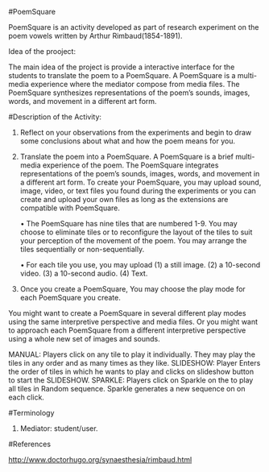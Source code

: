 #PoemSquare

PoemSquare is an activity developed as part of research experiment on the poem vowels written by Arthur Rimbaud(1854-1891).

Idea of the prooject: 

The main idea of the project is provide a interactive interface for the students to translate the poem to a PoemSquare. A PoemSquare is a multi-media experience where the mediator compose from media files. The PoemSquare synthesizes representations of the poem’s sounds, images, words, and movement in a different art form. 


#Description of the Activity:

1.  Reflect on your observations from the experiments and begin to draw some conclusions about what and how the poem means for you.   

2.  Translate the poem into a PoemSquare.  A PoemSquare is a brief multi-media experience of the poem.  The PoemSquare integrates   representations of the poem’s sounds, images, words, and movement in a different art form.  To create your PoemSquare, you may upload sound, image, video, or text files you found during the experiments or you can create and upload your own files as long as the extensions are compatible with PoemSquare.  

	•	The PoemSquare has nine tiles that are numbered 1-9.  You may choose to eliminate tiles or to reconfigure the layout of the tiles to suit your perception of the movement of the poem.  You may arrange the tiles sequentially or non-sequentially.
	
	•	For each tile you use, you may upload 
		(1) a still image. 
		(2) a 10-second video.
		(3) a 10-second audio.
		(4) Text.

3. Once you create a PoemSquare, You may choose the play mode for each PoemSquare you create.  

You might want to create a PoemSquare in several different play modes using the same interpretive perspective and media files.  Or you might want to approach each PoemSquare from a different interpretive perspective using a whole new set of images and sounds.  

MANUAL: Players click on any tile to play it individually.  They may play the tiles in any order and as many times as they like.
SLIDESHOW: Player Enters the order of tiles in which he wants to play and clicks on slideshow button to start the SLIDESHOW.
SPARKLE:  Players click on Sparkle on the to play all tiles in Random sequence. Sparkle generates a new sequence on on each click. 

#Terminology

1. Mediator: student/user. 

#References

http://www.doctorhugo.org/synaesthesia/rimbaud.html



